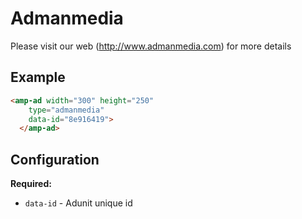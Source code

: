 <!---
Copyright 2017 The AMP HTML Authors. All Rights Reserved.

Licensed under the Apache License, Version 2.0 (the "License");
you may not use this file except in compliance with the License.
You may obtain a copy of the License at

      http://www.apache.org/licenses/LICENSE-2.0

Unless required by applicable law or agreed to in writing, software
distributed under the License is distributed on an "AS-IS" BASIS,
WITHOUT WARRANTIES OR CONDITIONS OF ANY KIND, either express or implied.
See the License for the specific language governing permissions and
limitations under the License.
-->

# Admanmedia 

Please visit our web (http://www.admanmedia.com) for more details
## Example

```html
<amp-ad width="300" height="250"
    type="admanmedia"
    data-id="8e916419">
  </amp-ad>
```

## Configuration

__Required:__

- `data-id` - Adunit unique id
